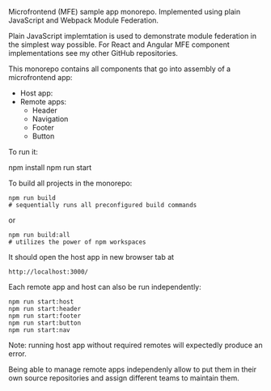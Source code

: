 Microfrontend (MFE) sample app monorepo. Implemented using plain JavaScript and Webpack Module Federation.

Plain JavaScript implemtation is used to demonstrate module federation in the simplest way possible. For React and Angular MFE component implementations see my other GitHub repositories.

This monorepo contains all components that go into assembly of a microfrontend app:
  * Host app:
  * Remote apps: 
      * Header
      * Navigation
      * Footer
      * Button

To run it:

  npm install
  npm run start

To build all projects in the monorepo:

    npm run build  
    # sequentially runs all preconfigured build commands

or

    npm run build:all
    # utilizes the power of npm workspaces

It should open the host app in new browser tab at 

    http://localhost:3000/

Each remote app and host can also be run independently:

    npm run start:host  
    npm run start:header
    npm run start:footer
    npm run start:button
    npm run start:nav

Note: running host app without required remotes will expectedly produce an error.

Being able to manage remote apps independenly allow to put them in their own source repositories and assign different teams to maintain them.
